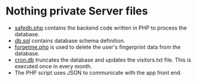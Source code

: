# Nothing private Server files

* [safedb.php](safedb.php) contains the backend code written in PHP to process the database.
* [db.sql](db.sql) contains database schema definition.
* [forgetme.php](forgetme.php) is used to delete the user's fingerprint data from the database.
* [cron.db](cron.php) truncates the database and updates the visitors.txt file. This is executed once in every month.
* The PHP script uses JSON to communicate with the app front end.
